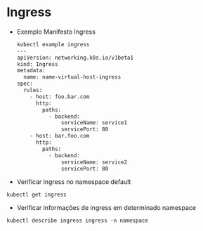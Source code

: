 # Ingress

- Exemplo Manifesto Ingress
    
    ```bash
    kubectl example ingress
    ---
    apiVersion: networking.k8s.io/v1beta1
    kind: Ingress
    metadata:
      name: name-virtual-host-ingress
    spec:
      rules:
        - host: foo.bar.com
          http:
            paths:
              - backend:
                  serviceName: service1
                  servicePort: 80
        - host: bar.foo.com
          http:
            paths:
              - backend:
                  serviceName: service2
                  servicePort: 80
    ```
    
- Verificar ingress no namespace default
```
kubectl get ingress
```

- Verificar informações de ingress em determinado namespace
```
kubectl describe ingress ingress -n namespace
```
